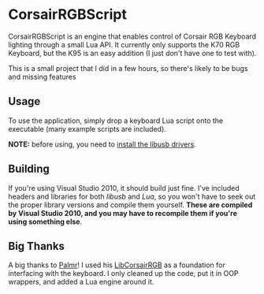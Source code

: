 # CorsairRGBScript
CorsairRGBScript is an engine that enables control of Corsair RGB Keyboard lighting through a small Lua API. It currently only supports the K70 RGB Keyboard, but the K95 is an easy addition (I just don't have one to test with).

This is a small project that I did in a few hours, so there's likely to be bugs and missing features

## Usage
To use the application, simply drop a keyboard Lua script onto the executable (many example scripts are included).

**NOTE:** before using, you need to [install the libusb drivers](https://github.com/libusb/libusb/wiki/Windows#Driver_Installation).

## Building
If you're using Visual Studio 2010, it should build just fine. I've included headers and libraries for both *libusb* and *Lua*, so you won't have to seek out the proper library versions and compile them yourself. **These are compiled by Visual Studio 2010, and you may have to recompile them if you're using something else**.

## Big Thanks
A big thanks to [Palmr](https://github.com/Palmr)! I used his [LibCorsairRGB](https://github.com/Palmr/LibCorsairRGB) as a foundation for interfacing with the keyboard. I only cleaned up the code, put it in OOP wrappers, and added a Lua engine around it.
